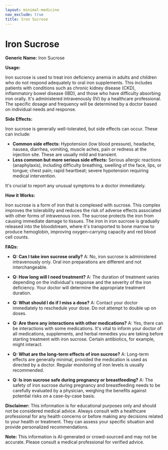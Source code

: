 ```yaml
---
layout: minimal-medicine
nav_exclude: true
title: Iron Sucrose
---
```


# Iron Sucrose

**Generic Name:** Iron Sucrose

**Usage:**

Iron sucrose is used to treat iron deficiency anemia in adults and children who do not respond adequately to oral iron supplements. This includes patients with conditions such as chronic kidney disease (CKD), inflammatory bowel disease (IBD), and those who have difficulty absorbing iron orally.  It's administered intravenously (IV) by a healthcare professional.  The specific dosage and frequency will be determined by a doctor based on individual needs and response.


**Side Effects:**

Iron sucrose is generally well-tolerated, but side effects can occur.  These can include:

* **Common side effects:**  Hypotension (low blood pressure), headache, nausea, diarrhea, vomiting, muscle aches, pain or redness at the injection site.  These are usually mild and transient.
* **Less common but more serious side effects:**  Serious allergic reactions (anaphylaxis), including difficulty breathing, swelling of the face, lips, or tongue;  chest pain;  rapid heartbeat;  severe hypotension requiring medical intervention.

It's crucial to report any unusual symptoms to a doctor immediately.


**How it Works:**

Iron sucrose is a form of iron that is complexed with sucrose. This complex improves the tolerability and reduces the risk of adverse effects associated with other forms of intravenous iron.  The sucrose protects the iron from causing immediate damage to tissues.  The iron in iron sucrose is gradually released into the bloodstream, where it's transported to bone marrow to produce hemoglobin, improving oxygen-carrying capacity and red blood cell counts.


**FAQs:**

* **Q: Can I take iron sucrose orally?** A: No, iron sucrose is administered intravenously only.  Oral iron preparations are different and not interchangeable.

* **Q: How long will I need treatment?** A: The duration of treatment varies depending on the individual's response and the severity of the iron deficiency.  Your doctor will determine the appropriate treatment duration.

* **Q: What should I do if I miss a dose?** A:  Contact your doctor immediately to reschedule your dose.  Do not attempt to double up on doses.

* **Q: Are there any interactions with other medications?** A: Yes, there can be interactions with some medications. It's vital to inform your doctor of all medications, supplements, and herbal remedies you are taking before starting treatment with iron sucrose.  Certain antibiotics, for example, might interact.

* **Q: What are the long-term effects of iron sucrose?** A: Long-term effects are generally minimal, provided the medication is used as directed by a doctor.  Regular monitoring of iron levels is usually recommended.

* **Q: Is iron sucrose safe during pregnancy or breastfeeding?** A: The safety of iron sucrose during pregnancy and breastfeeding needs to be carefully evaluated by a physician, weighing the benefits against potential risks on a case-by-case basis.


**Disclaimer:** This information is for educational purposes only and should not be considered medical advice.  Always consult with a healthcare professional for any health concerns or before making any decisions related to your health or treatment.  They can assess your specific situation and provide personalized recommendations.


**Note:** This information is AI-generated or crowd-sourced and may not be accurate. Please consult a medical professional for verified advice.